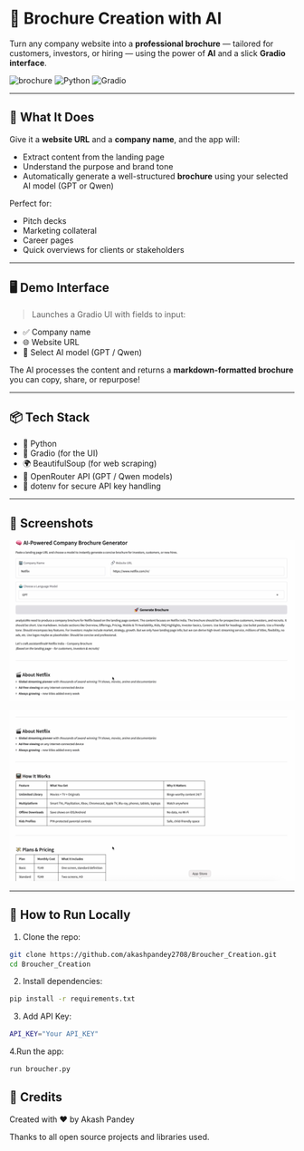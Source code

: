 
# 🧠 Brochure Creation with AI

Turn any company website into a **professional brochure** — tailored for customers, investors, or hiring — using the power of **AI** and a slick **Gradio interface**.

![brochure](https://img.shields.io/badge/AI-powered-success?style=flat&logo=openai)
![Python](https://img.shields.io/badge/Made%20with-Python-blue.svg)
![Gradio](https://img.shields.io/badge/Gradio-UI-orange)

---

## 🚀 What It Does

Give it a **website URL** and a **company name**, and the app will:
- Extract content from the landing page
- Understand the purpose and brand tone
- Automatically generate a well-structured **brochure** using your selected AI model (GPT or Qwen)

Perfect for:
- Pitch decks
- Marketing collateral
- Career pages
- Quick overviews for clients or stakeholders

---

## 🖥️ Demo Interface

> Launches a Gradio UI with fields to input:
- ✅ Company name
- 🌐 Website URL
- 🤖 Select AI model (GPT / Qwen)

The AI processes the content and returns a **markdown-formatted brochure** you can copy, share, or repurpose!

---

## 📦 Tech Stack

- 🐍 Python
- 🎨 Gradio (for the UI)
- 🌍 BeautifulSoup (for web scraping)
- 🤖 OpenRouter API (GPT / Qwen models)
- 🔐 dotenv for secure API key handling

---

## 📸 Screenshots

<!-- Replace the paths below with your actual relative paths to your images -->

![App Interface 1](images/image1.png)

![App Interface 2](images/image2.png)

---

## 📁 How to Run Locally

1. Clone the repo:

```bash
git clone https://github.com/akashpandey2708/Broucher_Creation.git
cd Broucher_Creation
```

2. Install dependencies:

```bash
pip install -r requirements.txt
```

3. Add API Key:
   
```bash
API_KEY="Your API_KEY"
```

4.Run the app:

```bash
run broucher.py
```


## 🙌 Credits

Created with ❤️ by Akash Pandey

Thanks to all open source projects and libraries used.
